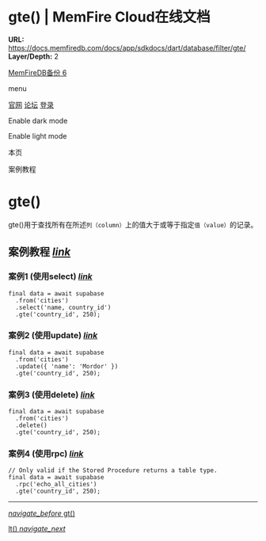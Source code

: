 # gte() | MemFire Cloud在线文档

**URL:** https://docs.memfiredb.com/docs/app/sdkdocs/dart/database/filter/gte/
**Layer/Depth:** 2

[MemFireDB备份 6](/)

menu

[官网](https://memfiredb.com/)
[论坛](https://community.memfiredb.com/)
[登录](https://cloud.memfiredb.com/auth/login)

Enable dark mode

Enable light mode

本页

案例教程

# gte()

gte()用于查找所有在所述`列（column）`上的值大于或等于指定`值（value）`的记录。

## 案例教程 [*link*](#%e6%a1%88%e4%be%8b%e6%95%99%e7%a8%8b)

### 案例1 (使用select) [*link*](#%e6%a1%88%e4%be%8b1-%e4%bd%bf%e7%94%a8select)

```
final data = await supabase
  .from('cities')
  .select('name, country_id')
  .gte('country_id', 250);
```

### 案例2 (使用update) [*link*](#%e6%a1%88%e4%be%8b2-%e4%bd%bf%e7%94%a8update)

```
final data = await supabase
  .from('cities')
  .update({ 'name': 'Mordor' })
  .gte('country_id', 250);
```

### 案例3 (使用delete) [*link*](#%e6%a1%88%e4%be%8b3-%e4%bd%bf%e7%94%a8delete)

```
final data = await supabase
  .from('cities')
  .delete()
  .gte('country_id', 250);
```

### 案例4 (使用rpc) [*link*](#%e6%a1%88%e4%be%8b4-%e4%bd%bf%e7%94%a8rpc)

```
// Only valid if the Stored Procedure returns a table type.
final data = await supabase
  .rpc('echo_all_cities')
  .gte('country_id', 250);
```

---

[*navigate\_before* gt()](/docs/app/sdkdocs/dart/database/filter/gt/)

[lt() *navigate\_next*](/docs/app/sdkdocs/dart/database/filter/lt/)